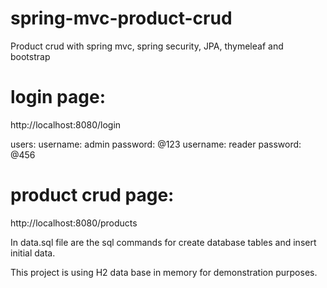 # spring-mvc-product-crud
Product crud with spring mvc, spring security, JPA, thymeleaf and bootstrap

# login page:
http://localhost:8080/login

users:
username: admin  password: @123
username: reader password: @456

# product crud page:
http://localhost:8080/products

In data.sql file are the sql commands for create database tables and insert initial data. 

This project is using H2 data base in memory for demonstration purposes.


